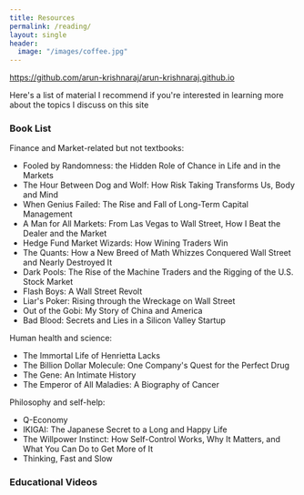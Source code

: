 ```yaml
---
title: Resources
permalink: /reading/
layout: single
header:
  image: "/images/coffee.jpg"
---
```

https://github.com/arun-krishnaraj/arun-krishnaraj.github.io


Here's a list of material I recommend if you're interested in learning more about the topics I discuss on this site

### Book List
Finance and Market-related but not textbooks:
  * Fooled by Randomness: the Hidden Role of Chance in Life and in the Markets
  * The Hour Between Dog and Wolf: How Risk Taking Transforms Us, Body and Mind
  * When Genius Failed: The Rise and Fall of Long-Term Capital Management
  * A Man for All Markets: From Las Vegas to Wall Street, How I Beat the Dealer and the Market
  * Hedge Fund Market Wizards: How Wining Traders Win
  * The Quants: How a New Breed of Math Whizzes Conquered Wall Street and Nearly Destroyed It
  * Dark Pools: The Rise of the Machine Traders and the Rigging of the U.S. Stock Market
  * Flash Boys: A Wall Street Revolt
  * Liar's Poker: Rising through the Wreckage on Wall Street
  * Out of the Gobi: My Story of China and America
  * Bad Blood: Secrets and Lies in a Silicon Valley Startup

Human health and science:
  * The Immortal Life of Henrietta Lacks
  * The Billion Dollar Molecule: One Company's Quest for the Perfect Drug
  * The Gene: An Intimate History
  * The Emperor of All Maladies: A Biography of Cancer

Philosophy and self-help:
  * Q-Economy
  * IKIGAI: The Japanese Secret to a Long and Happy Life
  * The Willpower Instinct: How Self-Control Works, Why It Matters, and What You Can Do to Get More of It
  * Thinking, Fast and Slow
### Educational Videos
